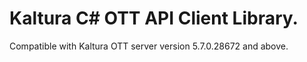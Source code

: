 # Kaltura C# OTT API Client Library.
Compatible with Kaltura OTT server version 5.7.0.28672 and above.
